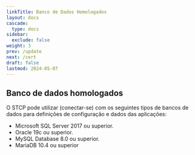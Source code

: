 ```yaml
---
linkTitle: Banco de Dados Homologados
layout: docs
cascade:
  type: docs
sidebar:
  exclude: false
weight: 3
prev: /update
next: /cert
draft: false
lastmod: 2024-05-07
---
```

## Banco de dados homologados

O STCP pode utilizar (conectar-se) com os seguintes tipos de bancos de dados para definições de configuração e dados das aplicações:

* Microsoft SQL Server 2017 ou superior.
* Oracle 19c ou superior.
* MySQL Database 8.0 ou superior.
* MariaDB 10.4 ou superior


